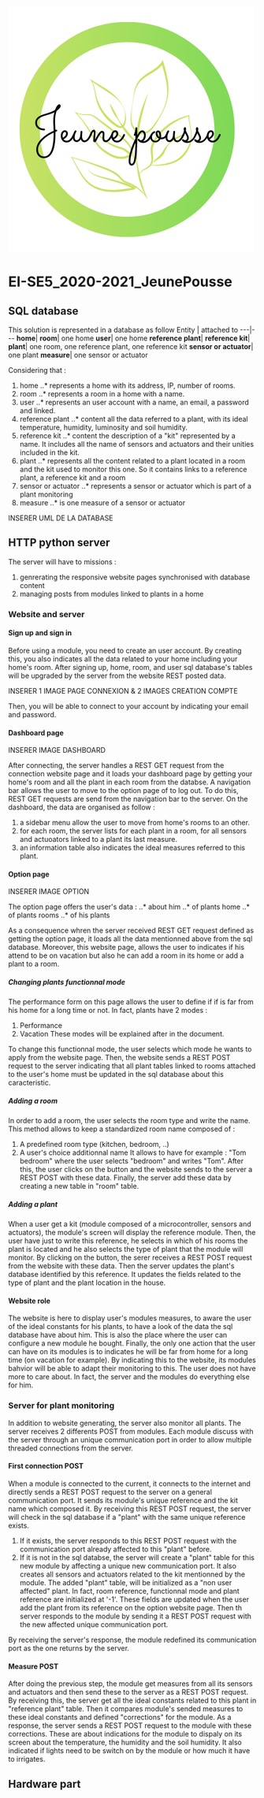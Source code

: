 ![alt text](https://github.com/Polytech-Sorbonne/EI-SE5_2020-2021_JeunePousse/blob/main/Code/Server/Logo_JeunePousse.png)
# EI-SE5_2020-2021_JeunePousse
## SQL database
This solution is represented in a database as follow
Entity | attached to 
---|---
**home**|
**room**| one home
**user**| one home
**reference plant**|
**reference kit**|
**plant**| one room, one reference plant, one reference kit
**sensor or actuator**| one plant
**measure**| one sensor or actuator

Considering that :
1. home
..* represents a home with its address, IP, number of rooms.
3. room
..* represents a room in a home with a name.
5. user
..* represents an user account with a name, an email, a password and linked.
7. reference plant
..* content all the data referred to a plant, with its ideal temperature, humidity, luminosity and soil humidity.
9. reference kit
..* content the description of a "kit" represented by a name. It includes all the name of sensors and actuators and their unities included in the kit.
11. plant
..* represents all the content related to a plant located in a room and the kit used to monitor this one. So it contains links to a reference plant, a reference kit and a room
13. sensor or actuator
..* represents a sensor or actuator which is part of a plant monitoring
15. measure
..* is one measure of a sensor or actuator

INSERER UML DE LA DATABASE


## HTTP python server
The server will have to missions :
1. genrerating the responsive website pages synchronised with database content
2. managing posts from modules linked to plants in a home

### Website and server
#### Sign up and sign in
Before using a module, you need to create an user account. By creating this, you also indicates all the data related to your home including your home's room. After signing up, home, room, and user sql database's tables will be upgraded by the server from the website REST posted data.

INSERER 1 IMAGE PAGE CONNEXION & 2 IMAGES CREATION COMPTE

Then, you will be able to connect to your account by indicating your email and password.

#### Dashboard page

INSERER IMAGE DASHBOARD

After connecting, the server handles a REST GET request from the connection website page and it loads your dashboard page by getting your home's room and all the plant in each room from the databse.
A navigation bar allows the user to move to the option page of to log out. To do this, REST GET requests are send from the navigation bar to the server.
On the dashboard, the data are organised as follow :
1. a sidebar menu allow the user to move from home's rooms to an other.
2. for each room, the server lists for each plant in a room, for all sensors and actuoators linked to a plant its last measure.
3. an information table also indicates the ideal measures referred to this plant.

#### Option page

INSERER IMAGE OPTION

The option page offers the user's data :
..* about him
..* of plants home
..* of plants rooms
..* of his plants

As a consequence whren the server received REST GET request defined as getting the option page, it loads all the data mentionned above from the sql database. Moreover, this website page, allows the user to indicates if his attend to be on vacation but also he can add a room in its home or add a plant to a room.
##### Changing plants functionnal mode
The performance form on this page allows the user to define if if is far from his home for a long time or not. In fact, plants have 2 modes :
1. Performance
2. Vacation
These modes will be explained after in the document.

To change this functionnal mode, the user selects which mode he wants to apply from the website page. Then, the website sends a REST POST request to the server indicating that all plant tables linked to rooms attached to the user's home must be updated in the sql database about this caracteristic.
##### Adding a room
In order to add a room, the user selects the room type and write the name. This method allows to keep a standardized room name composed of :
1. A predefined room type (kitchen, bedroom, ..)
2. A user's choice additionnal name
It allows to have for example : "Tom bedroom" where the user selects "bedroom" and writes "Tom".
After this, the user clicks on the button and the website sends to the server a REST POST with these data. Finally, the server add these data by creating a new table in "room" table.
##### Adding a plant
When a user get a kit (module composed of a microcontroller, sensors and actuators), the module's screen will display the reference module. Then, the user have just to write this reference, he selects in which of his rooms the plant is located and he also selects the type of plant that the module will monitor. By clicking on the button, the serer receives a REST POST request from the website with these data. Then the server updates the plant's database identified by this reference. It updates the fields related to the type of plant and the plant location in the house.



#### Website role
The website is here to display user's modules measures, to aware the user of the ideal constants for his plants, to have a look of the data the sql database have about him. This is also the place where the user can configure a new module he bought. Finally, the only one action that the user can have on its modules is to indicates he will be far from home for a long time (on vacation for example). By indicating this to the website, its modules bahvior will be able to adapt their monitoring to this. The user does not have more to care about. In fact, the server and the modules do everything else for him.




### Server for plant monitoring
In addition to website generating, the server also monitor all plants.
The server receives 2 differents POST from modules. Each module discuss with the server through an unique communication port in order to allow multiple threaded connections from the server.
#### First connection POST
When a module is connected to the current, it connects to the internet and directly sends a REST POST request to the server on a general communication port.
It sends its module's unique reference and the kit name which composed it.
By receiving this REST POST request, the server will check in the sql database if a "plant" with the same unique reference exists.
1. If it exists, the server responds to this REST POST request with the communication port already affected to this "plant" before.
2. If it is not in the sql databse, the server will create a "plant" table for this new module by affecting a unique new communication port. It also creates all sensors and actuators related to the kit mentionned by the module. The added "plant" table, will be initialized as a "non user affected" plant. In fact, room reference, functionnal mode and plant reference are initialized at '-1'. These fields are updated when the user add the plant from its reference on the option website page. Then th server responds to the module by sending it a REST POST request with the new affected unique communication port.

By receiving the server's response, the module redefined its communication port as the one returns by the server.

#### Measure POST
After doing the previous step, the module get measures from all its sensors and actuators and then send these to the server as a REST POST request. By receiving this, the server get all the ideal constants related to this plant in "reference plant" table. Then it compares module's sended measures to these ideal constants and defined "corrections" for the module. As a response, the server sends a REST POST request to the module with these corrections.
These are about indications for the module to dispaly on its screen about the temperature, the humidity and the soil humidity. It also indicated if lights need to be switch on by the module or how much it have to irrigates.



## Hardware part


